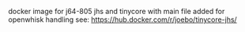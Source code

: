 docker image for j64-805 jhs and tinycore with main file added for openwhisk handling
see: https://hub.docker.com/r/joebo/tinycore-jhs/


